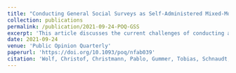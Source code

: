 ```yaml
---
title: "Conducting General Social Surveys as Self-Administered Mixed-Mode Surveys (peer-reviewed journal article)"
collection: publications
permalink: /publication/2021-09-24-POQ-GSS
excerpt: 'This article discusses the current challenges of conducting a General Social Survey (GSS) in face-to-face mode and evaluates the alternative of fielding these surveys in self-administered mixed-mode (web, mail) instead. Based on data from Germany, it first illustrates the stark decline of participation in face-to-face surveys since 2002 and reports a strong increase in the cost of conducting these surveys over the same period. It then discusses the possibility of implementing GSS-type surveys in a self-administered design and reports results from a mode experiment implemented in the German part of the European Values Study (EVS) 2017/18. The results of the experiment indicate that self-administered mixed-mode surveys are a viable alternative for cross-sectional general population surveys in Germany; they shorten the fieldwork period and lead to higher response rates, while being more cost-efficient than face-to-face surveys. Despite the finding that the sample composition deviates from the general population in both modes, the face-to-face mode represents the population slightly better.'
date: 2021-09-24
venue: 'Public Opinion Quarterly'
paperurl: 'https://doi.org/10.1093/poq/nfab039'
citation: 'Wolf, Christof, Christmann, Pablo, Gummer, Tobias, Schnaudt, Christian, and Verhoeven, Sascha. 2021. "Conducting General Social Surveys as Self-Administered Mixed-Mode Surveys." Public Opinion Quarterly 85(2): 623-648.'
---
```

